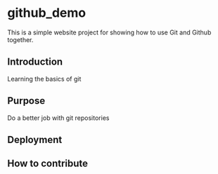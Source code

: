 # github_demo
This is a simple website project for showing how to use Git and Github together.
## Introduction
Learning the basics of git
## Purpose
Do a better job with git repositories
## Deployment
## How to contribute
